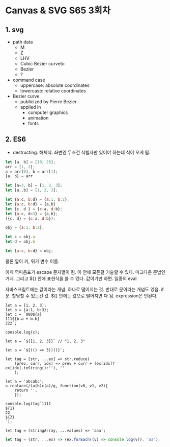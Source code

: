 # Canvas & SVG S65 3회차

## 1. svg

- path data
    + M
    + Z
    + LHV
    + Cubic Bezier curveto
    + Bezier
    + ?
- command case
    + uppercase: absolute coordinates
    + lowercase: relative coordinates
- Bezier curve
    + publicized by Pierre Bezier
    + applied in
        * computer graphics
        * animation
        * fonts

## 2. ES6

- destructing. 해체식. 좌변엔 무조건 식별자만 있어야 하는데 식이 오게 됨.

```js
let [a, b] = [10, 20];
arr = [1, 2];
a = arr[0], b = arr[1];
[a, b] = arr

let [a=3, b] = [1, 2, 3];
let [a,,b] = [1, 2, 3];
```

```js
let {a:c, b:d} = {a:1, b:2};
let {a:c, b:d} = {a,b}
let {c, d } = {c:a, d:b};
let {a:c, d=3} = {a,b};
({c, d} = {c:a, d:b});

obj = {a:1, b:2};

let c = obj.a
let d = obj.b

let {a:c, b:d} = obj;
```

콜론 앞이 키, 뒤가 변수 이름.

이제 역따옴표가 escape 문자열이 됨. 이 안에 모든걸 기술할 수 있다. 마크다운 문법인거네. 그리고 ${} 안에 표현식을 쓸 수 있다. 값이기만 하면. 일종의 eval

자바스크립트에는 값이라는 개념. 하나로 떨어지는 것. 반대로 문이라는 개념도 있음. if 문. 할당할 수 있는건 값. ${} 안에는 값으로 떨어지면 다 됨. expression은 안된다.

```
let a = [1, 2, 3];
let b = {a:1, b:3};
let c = `000${a}
111${b.a + b.b}
222`;

console.log(c);
```

```
let a = `${[1, 2, 3]}` // "1, 2, 3"
```

```
let a = `${(() => 3))()}`;
```

```
let tag = [str, ...ex] => str.reduce(
    (prev, curr, idx) => prev + curr + (ex[idx]?ex[idx].toString():''), ''
    );
```

```
let a = 'abcabc';
a.replace(/(a|b)c(a)/g, function(v0, v1, v2){
    return '';
    });
```

```
console.log(tag`1111
${1}
22
${2}
`);

let tag = (stringArray, ...values) => 'aaa';
```

```js
let tag = (str, ...ex) => (ex.forEach((v) => console.log(v)), 'aa');
```
